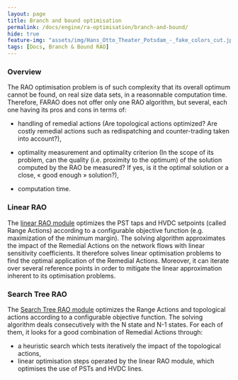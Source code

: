 ```yaml
---
layout: page
title: Branch and bound optimisation
permalink: /docs/engine/ra-optimisation/branch-and-bound/
hide: true
feature-img: "assets/img/Hans_Otto_Theater_Potsdam_-_fake_colors_cut.jpg"
tags: [Docs, Branch & Bound RAO]
---
```


### Overview

The RAO optimisation problem is of such complexity that its overall optimum cannot be found, on real size data sets, in a reasonnable computation time. Therefore, FARAO does not offer only one RAO algorithm, but several, each one having its pros and cons in terms of:

- handling of remedial actions (Are topological actions optimized? Are costly remedial actions such as redispatching and counter-trading taken into account?),

- optimality measurement and optimality criterion (In the scope of its problem, can the quality (i.e. proximity to the optimum) of the solution computed by the RAO be measured? If yes, is it the optimal solution or a close, « good enough » solution?),

- computation time.

### Linear RAO

The [linear RAO module](/docs/engine/ra-optimisation/branch-and-bound/linear-rao) optimizes the PST taps and HVDC setpoints (called Range Actions) according to a configurable objective function (e.g. maximization of the minimum margin). The solving algorithm approximates the impact of the Remedial Actions on the network flows with linear sensitivity coefficients. It therefore solves linear optimisation problems to find the optimal application of the Remedial Actions. Moreover, it can iterate over several reference points in order to mitigate the linear approximation inherent to its optimisation problems.

### Search Tree RAO

The [Search Tree RAO module](/docs/engine/ra-optimisation/branch-and-bound/search-tree-rao) optimizes the Range Actions and topological actions according to a configurable objective function. The solving algorithm deals consecutively with the N state and N-1 states. For each of them, it looks for a good combination of Remedial Actions through:
- a heuristic search which tests iteratively the impact of the topological actions,
- linear optimisation steps operated by the linear RAO module, which optimises the use of PSTs and HVDC lines.
